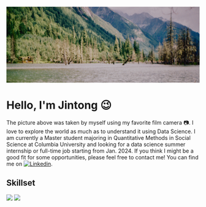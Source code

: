 ![header](readme_header.jpg)
# Hello, I'm Jintong :wink: 
The picture above was taken by myself using my favorite film camera :camera:. I love to explore the world as much as to understand it using Data Science. I am currently a Master student majoring in Quantitative Methods in Social Science at Columbia University and looking for a data science summer internship or full-time job starting from Jan. 2024. If you think I might be a good fit for some opportunities, please feel free to contact me! You can find me on [![Linkedin](https://i.stack.imgur.com/gVE0j.png)](https://www.linkedin.com/in/jintong-yu/).  

## Skillset
![](https://img.shields.io/badge/Code-Python-informational?style=flat&logo=python&logoColor=white&color=2bbc8a)
![](https://img.shields.io/badge/Tools-MySQL-informational?style=flat&logo=postgresql&logoColor=white&color=2bbc8a)
<!--
**jintong-yu/jintong-yu** is a ✨ _special_ ✨ repository because its `README.md` (this file) appears on your GitHub profile.

Here are some ideas to get you started:

- 🔭 I’m currently working on ...
- 🌱 I’m currently learning ...
- 👯 I’m looking to collaborate on ...
- 🤔 I’m looking for help with ...
- 💬 Ask me about ...
- 📫 How to reach me: ...
- 😄 Pronouns: ...
- ⚡ Fun fact: ...
-->
